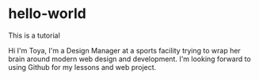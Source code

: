 # hello-world
This is a tutorial

Hi I'm Toya, 
I'm a Design Manager at a sports facility trying to wrap her brain around modern web design and development. I'm looking forward to using Github for my  lessons and web project.
